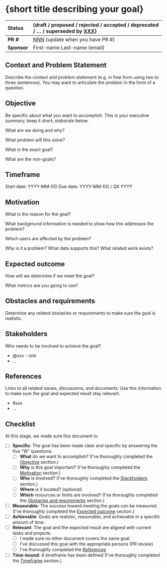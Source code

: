 # {short title describing your goal}

| Status      | {draft / proposed / rejected / accepted / deprecated / … / superseded by [XXX](XXX.md)} |
| :---------- | :-------------------------------------------------------------------------------------- |
| **PR #**    | [NNN](https://github.com/blindnet-io/PROJECT/pull/NNN) (update when you have PR #)      |
| **Sponsor** | First-name Last-name (email)                                                            |

## Context and Problem Statement

Describe the context and problem statement (e.g. in free form using two to three sentences).
You may want to articulate the problem in the form of a question.

## Objective

Be specific about what you want to accomplish.
This is your executive summary; keep it short; elaborate below.

What are we doing and why?

What problem will this solve?

What is the exact goal?

What are the non-goals?

## Timeframe

Start date: YYYY-MM-DD <!-- optionnal -->
Due date: YYYY-MM-DD / QX YYYY

## Motivation

What is the reason for the goal?

What background information is needed to show how this addresses the problem?

Which users are affected by the problem?

Why is it a problem? What data supports this? What related work exists?

## Expected outcome

How will we determine if we meet the goal?

What metrics are you going to use?

## Obstacles and requirements

Determine any related obstacles or requirements to make sure the goal is realistic.

## Stakeholders

Who needs to be involved to achieve the goal?

- @xxx - role
- ...

## References

Links to all related issues, discussions, and documents.
Use this information to make sure the goal and expected result stay relevant.

- #xxx
- ...

## Checklist

At this stage, we made sure this document is:

- [ ] **Specific**: The goal has been made clear and specific by answering the five "W" questions:
  - [ ] **What** do we want to accomplish? (I've thoroughly completed the [Objective](#objective) section.)
  - [ ] **Why** is this goal important? (I've thoroughly completed the [Motivation](#motivation) section.)
  - [ ] **Who** is involved? (I've thoroughly completed the [Stackholders](#stakeholders) section.)
  - [ ] **Where** is it located? _(optional)_
  - [ ] **Which** resources or limits are involved? (I've thoroughly completed the [Obstacles and requirements](#obstacles-and-requirements) section.)
- [ ] **Measurable**: The success toward meeting the goals can be measured. (I've thoroughly completed the [Expected outcome](#expected-outcome) section.)
- [ ] **Achievable**: Goals are realistic, reasonable, and achievable in a specific amount of time.
- [ ] **Relevant**: The goal and the expected result are aligned with current tasks and projects.
  - [ ] I made sure no other document covers the same goal.
  - [ ] I've discussed this goal with the appropriate persons (PR review)
  - [ ] I've thoroughly completed the [References](#references)
- [ ] **Time-bound**: A timeframe has been defined (I've thoroughly completed the [Timeframe](#timeframe) section.)
